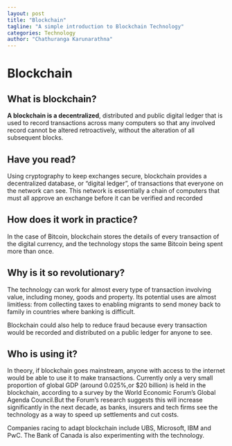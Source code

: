 ```yaml
---
layout: post
title: "Blockchain"
tagline: "A simple introduction to Blockchain Technology"
categories: Technology
author: "Chathuranga Karunarathna"
---
```


# Blockchain

## What is blockchain?

**A blockchain is a decentralized**, distributed and public digital ledger that is used to record transactions across many computers so that any involved record cannot be altered retroactively, without the alteration of all subsequent blocks. 

## Have you read?

Using cryptography to keep exchanges secure, blockchain provides a decentralized database, or “digital ledger”, of transactions that everyone on the network can see. This network is essentially a chain of computers that must all approve an exchange before it can be verified and recorded

## How does it work in practice?

In the case of Bitcoin, blockchain stores the details of every transaction of the digital currency, and the technology stops the same Bitcoin being spent more than once.

## Why is it so revolutionary?

The technology can work for almost every type of transaction involving value, including money, goods and property. Its potential uses are almost limitless: from collecting taxes to enabling migrants to send money back to family in countries where banking is difficult.

Blockchain could also help to reduce fraud because every transaction would be recorded and distributed on a public ledger for anyone to see.

## Who is using it?

In theory, if blockchain goes mainstream, anyone with access to the internet would be able to use it to make transactions.
Currently only a very small proportion of global GDP (around 0.025%,or $20 billion) is held in the blockchain, according to a survey by the World Economic Forum’s Global Agenda Council.But the Forum’s research suggests this will increase significantly in the next decade, as banks, insurers and tech firms see the technology as a way to speed up settlements and cut costs.

Companies racing to adapt blockchain include UBS, Microsoft, IBM and PwC. The Bank of Canada is also experimenting with the technology.
